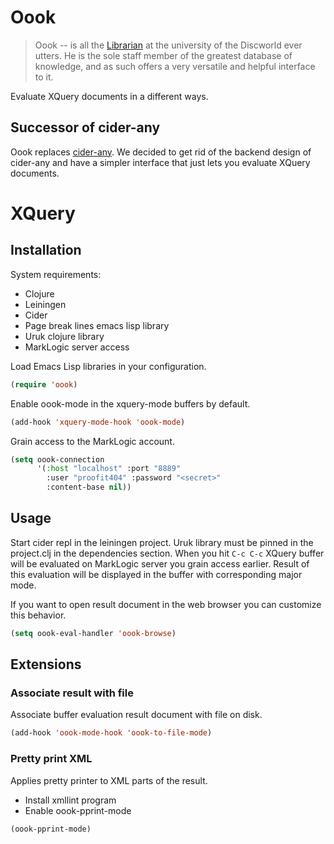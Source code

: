# Oook

> Oook -- is all the [Librarian](https://en.wikipedia.org/wiki/Unseen_University#Librarian)
> at the university of the Discworld ever utters. He is the sole staff
> member of the greatest database of knowledge, and as such offers a
> very versatile and helpful interface to it.

Evaluate XQuery documents in a different ways.

## Successor of cider-any

Oook replaces [cider-any](https://github.com/xquery-mode/cider-any).
We decided to get rid of the backend design of cider-any and have a
simpler interface that just lets you evaluate XQuery documents.

# XQuery

## Installation

System requirements:

* Clojure
* Leiningen
* Cider
* Page break lines emacs lisp library
* Uruk clojure library
* MarkLogic server access

Load Emacs Lisp libraries in your configuration.

```lisp
(require 'oook)
```

Enable oook-mode in the xquery-mode buffers by default.

```lisp
(add-hook 'xquery-mode-hook 'oook-mode)
```

Grain access to the MarkLogic account.

```lisp
(setq oook-connection
      '(:host "localhost" :port "8889"
        :user "proofit404" :password "<secret>"
        :content-base nil))
```

## Usage

Start cider repl in the leiningen project.  Uruk library must be
pinned in the project.clj in the dependencies section.  When you hit
`C-c C-c` XQuery buffer will be evaluated on MarkLogic server you
grain access earlier.  Result of this evaluation will be displayed in
the buffer with corresponding major mode.

If you want to open result document in the web browser you can
customize this behavior.

```lisp
(setq oook-eval-handler 'oook-browse)
```

## Extensions

### Associate result with file

Associate buffer evaluation result document with file on disk.

```lisp
(add-hook 'oook-mode-hook 'oook-to-file-mode)
```

### Pretty print XML

Applies pretty printer to XML parts of the result.

* Install xmllint program
* Enable oook-pprint-mode

```lisp
(oook-pprint-mode)
```
